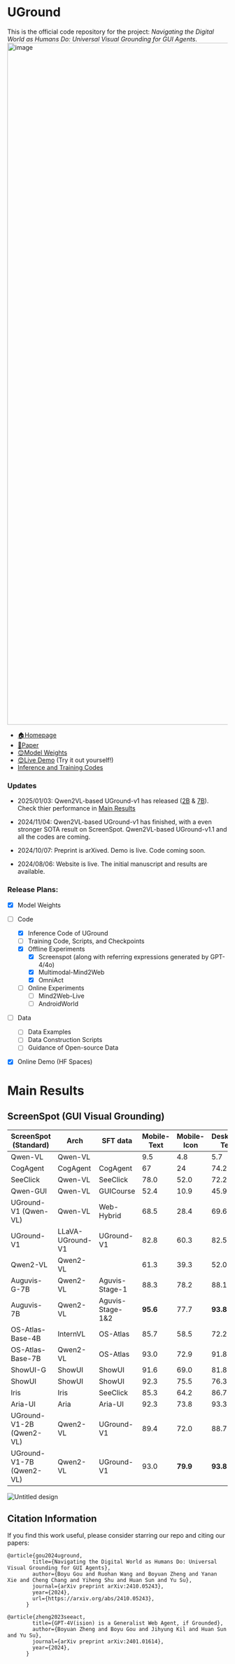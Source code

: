 


# UGround
This is the official code repository for the project: *Navigating the Digital World as Humans Do: Universal Visual Grounding for GUI Agents*.
<img width="1556" alt="image" src="https://github.com/user-attachments/assets/18c6a9f4-31cc-4817-a252-bfd0dbaf3fd6">
- [🏠Homepage](https://osu-nlp-group.github.io/UGround)
- [📖Paper](https://arxiv.org/abs/2410.05243)
- [😊Model Weights](https://huggingface.co/osunlp/UGround)
- [😊Live Demo](https://huggingface.co/spaces/orby-osu/UGround) (Try it out yourself!)
- [Inference and Training Codes](https://github.com/boyugou/llava_uground/)

<h3>Updates</h3>

- 2025/01/03: Qwen2VL-based UGround-v1 has released ([2B](https://huggingface.co/osunlp/UGround-V1-2B) & [7B](https://huggingface.co/osunlp/UGround-V1-7B)). Check thier performance in [Main Results](#main-results)


- 2024/11/04: Qwen2VL-based UGround-v1 has finished, with a even stronger SOTA result on ScreenSpot. Qwen2VL-based UGround-v1.1 and all the codes are coming.

- 2024/10/07: Preprint is arXived. Demo is live. Code coming soon.

- 2024/08/06: Website is live. The initial manuscript and results are available.



<h3>Release Plans:</h3>

- [x] Model Weights
- [ ] Code
  - [x] Inference Code of UGround
  - [ ] Training Code, Scripts, and Checkpoints
  - [x] Offline Experiments
    - [x] Screenspot (along with referring expressions generated by GPT-4/4o)
    - [x] Multimodal-Mind2Web
    - [x] OmniAct
  - [ ] Online Experiments
    - [ ] Mind2Web-Live
    - [ ] AndroidWorld
- [ ] Data
  - [ ] Data Examples
  - [ ] Data Construction Scripts
  - [ ] Guidance of Open-source Data 
- [x] Online Demo (HF Spaces)


# Main Results

## ScreenSpot (GUI Visual Grounding)

| ScreenSpot (Standard)    | Arch             | SFT data         | Mobile-Text | Mobile-Icon | Desktop-Text | Desktop-Icon | Web-Text | Web-Icon | Avg      |
| ------------------------ | ---------------- | ---------------- | ----------- | ----------- | ------------ | ------------ | -------- | -------- | -------- |
| Qwen-VL                  | Qwen-VL          |                  | 9.5         | 4.8         | 5.7          | 5.0          | 3.5      | 2.4      | 5.2      |
| CogAgent                 | CogAgent         | CogAgent         | 67          | 24          | 74.2         | 20           | 70.4     | 28.6     | 47.4     |
| SeeClick                 | Qwen-VL          | SeeClick         | 78.0        | 52.0        | 72.2         | 30.0         | 55.7     | 32.5     | 53.4     |
| Qwen-GUI                 | Qwen-VL          | GUICourse        | 52.4        | 10.9        | 45.9         | 5.7          | 43.0     | 13.6     | 28.6     |
| UGround-V1 (Qwen-VL)     | Qwen-VL          | Web-Hybrid       | 68.5        | 28.4        | 69.6         | 34.3         | 63.5     | 39.3     | 50.6     |
| UGround-V1               | LLaVA-UGround-V1 | UGround-V1       | 82.8        | 60.3        | 82.5         | 63.6         | 80.4     | 70.4     | 73.3     |
| Qwen2-VL                 | Qwen2-VL         |                  | 61.3        | 39.3        | 52.0         | 45.0         | 33.0     | 21.8     | 42.1     |
| Auguvis-G-7B             | Qwen2-VL         | Aguvis-Stage-1   | 88.3        | 78.2        | 88.1         | 70.7         | 85.7     | 74.8     | 81.0     |
| Auguvis-7B               | Qwen2-VL         | Aguvis-Stage-1&2 | **95.6**    | 77.7        | **93.8**     | 67.1         | 88.3     | 75.2     | 83.0     |
| OS-Atlas-Base-4B         | InternVL         | OS-Atlas         | 85.7        | 58.5        | 72.2         | 45.7         | 82.6     | 63.1     | 68.0     |
| OS-Atlas-Base-7B         | Qwen2-VL         | OS-Atlas         | 93.0        | 72.9        | 91.8         | 62.9         | **90.9** | 74.3     | 81.0     |
| ShowUI-G                 | ShowUI           | ShowUI           | 91.6        | 69.0        | 81.8         | 59.0         | 83.0     | 65.5     | 75.0     |
| ShowUI                   | ShowUI           | ShowUI           | 92.3        | 75.5        | 76.3         | 61.1         | 81.7     | 63.6     | 75.1     |
| Iris                     | Iris             | SeeClick         | 85.3        | 64.2        | 86.7         | 57.5         | 82.6     | 71.2     | 74.6     |
| Aria-UI                  | Aria             | Aria-UI          | 92.3        | 73.8        | 93.3         | 64.3         | 86.5     | 76.2     | 81.1     |
| UGround-V1-2B (Qwen2-VL) | Qwen2-VL         | UGround-V1       | 89.4        | 72.0        | 88.7         | 65.7         | 81.3     | 68.9     | 77.7     |
| UGround-V1-7B (Qwen2-VL) | Qwen2-VL         | UGround-V1       | 93.0        | **79.9**    | **93.8**     | **76.4**     | **90.9** | **84.0** | **86.3** |




![Untitled design](https://github.com/user-attachments/assets/5715547d-4f3a-4dae-9aa4-09f944025297)

## Citation Information


If you find this work useful, please consider starring our repo and citing our papers: 

```
@article{gou2024uground,
        title={Navigating the Digital World as Humans Do: Universal Visual Grounding for GUI Agents},
        author={Boyu Gou and Ruohan Wang and Boyuan Zheng and Yanan Xie and Cheng Chang and Yiheng Shu and Huan Sun and Yu Su},
        journal={arXiv preprint arXiv:2410.05243},
        year={2024},
        url={https://arxiv.org/abs/2410.05243},
      }

@article{zheng2023seeact,
        title={GPT-4V(ision) is a Generalist Web Agent, if Grounded},
        author={Boyuan Zheng and Boyu Gou and Jihyung Kil and Huan Sun and Yu Su},
        journal={arXiv preprint arXiv:2401.01614},
        year={2024},
      }
```
